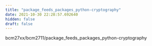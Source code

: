 ```yaml
---
title: "package_feeds_packages_python-cryptography"
date: 2021-10-30 22:28:57.692640
hidden: false
draft: false
---
```


bcm27xx/bcm2711/package_feeds_packages_python-cryptography

